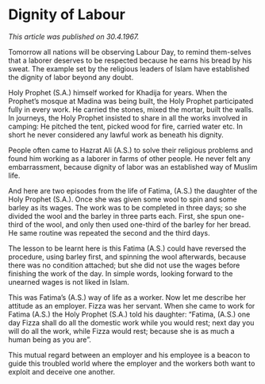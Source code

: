 Dignity of Labour
=================

*This article was published on 30.4.1967.*

Tomorrow all nations will be observing Labour Day, to remind them-selves
that a laborer deserves to be respected because he earns his bread by
his sweat. The example set by the religious leaders of Islam have
established the dignity of labor beyond any doubt.

Holy Prophet (S.A.) himself worked for Khadija for years. When the
Prophet’s mosque at Madina was being built, the Holy Prophet
participated fully in every work. He carried the stones, mixed the
mortar, built the walls. In journeys, the Holy Prophet insisted to share
in all the works involved in camping: He pitched the tent, picked wood
for fire, carried water etc. In short he never considered any lawful
work as beneath his dignity.

People often came to Hazrat Ali (A.S.) to solve their religious problems
and found him working as a laborer in farms of other people. He never
felt any embarrassment, because dignity of labor was an established way
of Muslim life.

And here are two episodes from the life of Fatima, (A.S.) the daughter
of the Holy Prophet (S.A.). Once she was given some wool to spin and
some barley as its wages. The work was to be completed in three days; so
she divided the wool and the barley in three parts each. First, she spun
one-third of the wool, and only then used one-third of the barley for
her bread. He same routine was repeated the second and the third days.

The lesson to be learnt here is this Fatima (A.S.) could have reversed
the procedure, using barley first, and spinning the wool afterwards,
because there was no condition attached; but she did not use the wages
before finishing the work of the day. In simple words, looking forward
to the unearned wages is not liked in Islam.

This was Fatima’s (A.S.) way of life as a worker. Now let me describe
her attitude as an employer. Fizza was her servant. When she came to
work for Fatima (A.S.) the Holy Prophet (S.A.) told his daughter:
“Fatima, (A.S.) one day Fizza shall do all the domestic work while you
would rest; next day you will do all the work, while Fizza would rest;
because she is as much a human being as you are”.

This mutual regard between an employer and his employee is a beacon to
guide this troubled world where the employer and the workers both want
to exploit and deceive one another.


